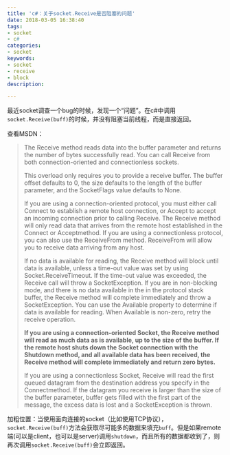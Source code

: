 ```yaml
---
title: 'c#：关于socket.Receive是否阻塞的问题'
date: 2018-03-05 16:38:40
tags:
- socket
- c#
categories: 
- socket
keywords: 
- socket
- receive
- block
description: 

---
```




最近socket调查一个bug的时候，发现一个“问题”。在c#中调用`socket.Receive(buff)`的时候，并没有阻塞当前线程，而是直接返回。

<!--more-->

查看MSDN：

> The Receive method reads data into the buffer parameter and returns the number of bytes successfully read. You can call Receive from both connection-oriented and connectionless sockets.
>
> This overload only requires you to provide a receive buffer. The buffer offset defaults to 0, the size defaults to the length of the buffer parameter, and the SocketFlags value defaults to None.
>
> If you are using a connection-oriented protocol, you must either call Connect to establish a remote host connection, or Accept to accept an incoming connection prior to calling Receive. The Receive method will only read data that arrives from the remote host established in the Connect or Acceptmethod. If you are using a connectionless protocol, you can also use the ReceiveFrom method. ReceiveFrom will allow you to receive data arriving from any host.
>
> If no data is available for reading, the Receive method will block until data is available, unless a time-out value was set by using Socket.ReceiveTimeout. If the time-out value was exceeded, the Receive call will throw a SocketException. If you are in non-blocking mode, and there is no data available in the in the protocol stack buffer, the Receive method will complete immediately and throw a SocketException. You can use the Available property to determine if data is available for reading. When Available is non-zero, retry the receive operation.
>
> **If you are using a connection-oriented Socket, the Receive method will read as much data as is available, up to the size of the buffer. If the remote host shuts down the Socket connection with the Shutdown method, and all available data has been received, the Receive method will complete immediately and return zero bytes.**
>
> If you are using a connectionless Socket, Receive will read the first queued datagram from the destination address you specify in the Connectmethod. If the datagram you receive is larger than the size of the buffer parameter, buffer gets filled with the first part of the message, the excess data is lost and a SocketException is thrown.

加粗位置：当使用面向连接的socket（比如使用TCP协议），`socket.Receive(buff)`方法会获取尽可能多的数据来填充`buff`。但是如果remote端(可以是client，也可以是server)调用`shutdown`，而且所有的数据都收到了，则再次调用`socket.Receive(buff)`会立即返回。